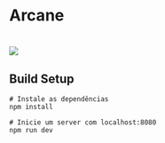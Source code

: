 # Arcane

<h1>
    <img src="./src/assets/Site-finalizado.png">
</h1>

## Build Setup

``` 
# Instale as dependências
npm install

# Inicie um server com localhost:8080
npm run dev

```

